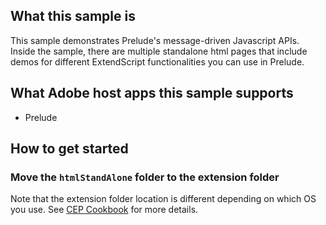## What this sample is
This sample demonstrates Prelude's message-driven Javascript APIs. Inside the sample, there are multiple standalone html pages that include demos for different ExtendScript functionalities you can use in Prelude.

## What Adobe host apps this sample supports
- Prelude

## How to get started
### Move the `htmlStandAlone` folder to the extension folder
Note that the extension folder location is different depending on which OS you use. See [CEP Cookbook](https://github.com/Adobe-CEP/CEP-Resources/blob/master/CEP_8.x/Documentation/CEP%208.0%20HTML%20Extension%20Cookbook.md#extension-folders) for more details.
